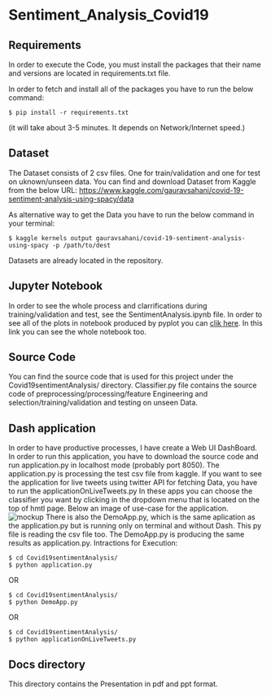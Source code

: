 # Sentiment_Analysis_Covid19

## Requirements

In order to execute the Code, you must install the packages that their name and versions are located in requirements.txt file.

In order to fetch and install all of the packages you have to run the below command:
```
$ pip install -r requirements.txt

```
(it will take about 3-5 minutes. It depends on Network/Internet speed.)

## Dataset

The Dataset consists of 2 csv files. One for train/validation and one for test on uknown/unseen data.
You can find and download Dataset from Kaggle from the below URL:
https://www.kaggle.com/gauravsahani/covid-19-sentiment-analysis-using-spacy/data

As alternative way to get the Data you have to run the below command in your terminal:

```
$ kaggle kernels output gauravsahani/covid-19-sentiment-analysis-using-spacy -p /path/to/dest

```
Datasets are already located in the repository.

## Jupyter Notebook

In order to see the whole process and clarrifications during training/validation and test, see the SentimentAnalysis.ipynb file.
In order to see all of the plots in notebook produced by pyplot you can [clik here](https://nbviewer.org/github/icsd13152/Sentiment_Analysis_Covid19/blob/main/SentimentAnalysis.ipynb). In this link you can see the whole notebook too.


## Source Code

You can find the source code that is used for this project under the Covid19sentimentAnalysis/ directory. 
Classifier.py file contains the source code of preprocessing/processing/feature Engineering and selection/training/validation and testing on unseen Data.


## Dash application

In order to have productive processes, I have create a Web UI DashBoard. In order to run this application, you have to download the source code and run application.py in localhost mode (probably port 8050).
The application.py is processing the test csv file from kaggle.
If you want to see the application for live tweets using twitter API for fetching Data, you have to run the applicationOnLiveTweets.py
In these apps you can choose the classifier you want by clicking in the dropdown menu that is located on the top of hmtl page.
Below an image of use-case for the application.  
![mockup](https://user-images.githubusercontent.com/39522734/147951850-80c6d39a-6afe-4a0e-bf66-689533381dde.PNG)
There is also the DemoApp.py, which is the same aplication as the application.py but is running only on terminal and without Dash. This py file is reading the csv file too. 
The DemoApp.py is producing the same results as application.py.
 Intractions for Execution:
 ```
$ cd Covid19sentimentAnalysis/
$ python application.py

```
OR
```
$ cd Covid19sentimentAnalysis/
$ python DemoApp.py

```
OR
```
$ cd Covid19sentimentAnalysis/
$ python applicationOnLiveTweets.py

```
## Docs directory
This directory contains the Presentation in pdf and ppt format.
